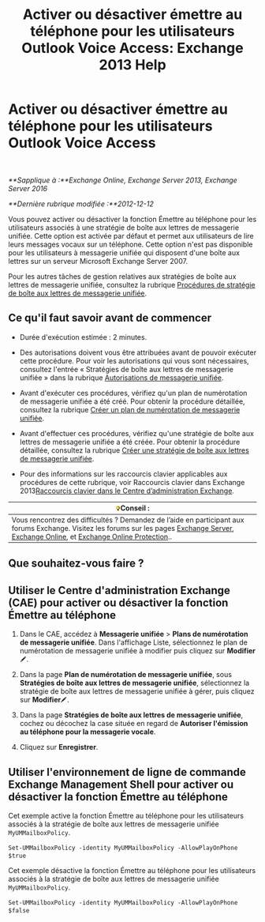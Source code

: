 ﻿---
title: 'Activer ou désactiver émettre au téléphone pour les utilisateurs Outlook Voice Access: Exchange 2013 Help'
TOCTitle: Activer ou désactiver émettre au téléphone pour les utilisateurs Outlook Voice Access
ms:assetid: d3281a97-6fc6-42a3-855f-1af1184a644a
ms:mtpsurl: https://technet.microsoft.com/fr-fr/library/Dd351161(v=EXCHG.150)
ms:contentKeyID: 52057183
ms.date: 05/23/2018
mtps_version: v=EXCHG.150
ms.translationtype: MT
---

# Activer ou désactiver émettre au téléphone pour les utilisateurs Outlook Voice Access

 

_**Sapplique à :**Exchange Online, Exchange Server 2013, Exchange Server 2016_

_**Dernière rubrique modifiée :**2012-12-12_

Vous pouvez activer ou désactiver la fonction Émettre au téléphone pour les utilisateurs associés à une stratégie de boîte aux lettres de messagerie unifiée. Cette option est activée par défaut et permet aux utilisateurs de lire leurs messages vocaux sur un téléphone. Cette option n'est pas disponible pour les utilisateurs à messagerie unifiée qui disposent d'une boîte aux lettres sur un serveur Microsoft Exchange Server 2007.

Pour les autres tâches de gestion relatives aux stratégies de boîte aux lettres de messagerie unifiée, consultez la rubrique [Procédures de stratégie de boîte aux lettres de messagerie unifiée](um-mailbox-policy-procedures-exchange-2013-help.md).

## Ce qu'il faut savoir avant de commencer

  - Durée d'exécution estimée : 2 minutes.

  - Des autorisations doivent vous être attribuées avant de pouvoir exécuter cette procédure. Pour voir les autorisations qui vous sont nécessaires, consultez l'entrée « Stratégies de boîte aux lettres de messagerie unifiée » dans la rubrique [Autorisations de messagerie unifiée](unified-messaging-permissions-exchange-2013-help.md).

  - Avant d'exécuter ces procédures, vérifiez qu'un plan de numérotation de messagerie unifiée a été créé. Pour obtenir la procédure détaillée, consultez la rubrique [Créer un plan de numérotation de messagerie unifiée](create-a-um-dial-plan-exchange-2013-help.md).

  - Avant d'effectuer ces procédures, vérifiez qu'une stratégie de boîte aux lettres de messagerie unifiée a été créée. Pour obtenir la procédure détaillée, consultez la rubrique [Créer une stratégie de boîte aux lettres de messagerie unifiée](create-a-um-mailbox-policy-exchange-2013-help.md).

  - Pour des informations sur les raccourcis clavier applicables aux procédures de cette rubrique, voir Raccourcis clavier dans Exchange 2013[Raccourcis clavier dans le Centre d’administration Exchange](keyboard-shortcuts-in-the-exchange-admin-center-exchange-online-protection-help.md).

<table>
<thead>
<tr class="header">
<th><img src="images/Bb125224.tip(EXCHG.150).gif" title="Conseil" alt="Conseil" />Conseil :</th>
</tr>
</thead>
<tbody>
<tr class="odd">
<td>Vous rencontrez des difficultés ? Demandez de l’aide en participant aux forums Exchange. Visitez les forums sur les pages <a href="https://go.microsoft.com/fwlink/p/?linkid=60612">Exchange Server</a>, <a href="https://go.microsoft.com/fwlink/p/?linkid=267542">Exchange Online</a>, et <a href="https://go.microsoft.com/fwlink/p/?linkid=285351">Exchange Online Protection</a>..</td>
</tr>
</tbody>
</table>


## Que souhaitez-vous faire ?

## Utiliser le Centre d'administration Exchange (CAE) pour activer ou désactiver la fonction Émettre au téléphone

1.  Dans le CAE, accédez à **Messagerie unifiée** \> **Plans de numérotation de messagerie unifiée**. Dans l'affichage Liste, sélectionnez le plan de numérotation de messagerie unifiée à modifier puis cliquez sur **Modifier**![Icône Modifier](images/Bb124582.6f53ccb2-1f13-4c02-bea0-30690e6ea71d(EXCHG.150).gif "Icône Modifier").

2.  Dans la page **Plan de numérotation de messagerie unifiée**, sous **Stratégies de boîte aux lettres de messagerie unifiée**, sélectionnez la stratégie de boîte aux lettres de messagerie unifiée à gérer, puis cliquez sur **Modifier**![Icône Modifier](images/Bb124582.6f53ccb2-1f13-4c02-bea0-30690e6ea71d(EXCHG.150).gif "Icône Modifier").

3.  Dans la page **Stratégies de boîte aux lettres de messagerie unifiée**, cochez ou décochez la case située en regard de **Autoriser l'émission au téléphone pour la messagerie vocale**.

4.  Cliquez sur **Enregistrer**.

## Utiliser l'environnement de ligne de commande Exchange Management Shell pour activer ou désactiver la fonction Émettre au téléphone

Cet exemple active la fonction Émettre au téléphone pour les utilisateurs associés à la stratégie de boîte aux lettres de messagerie unifiée `MyUMMailboxPolicy`.

    Set-UMMailboxPolicy -identity MyUMMailboxPolicy -AllowPlayOnPhone $true

Cet exemple désactive la fonction Émettre au téléphone pour les utilisateurs associés à la stratégie de boîte aux lettres de messagerie unifiée `MyUMMailboxPolicy`.

    Set-UMMailboxPolicy -identity MyUMMailboxPolicy -AllowPlayOnPhone $false

